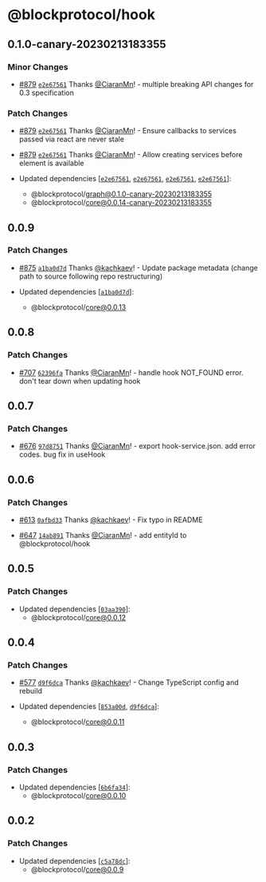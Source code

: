 # @blockprotocol/hook

## 0.1.0-canary-20230213183355

### Minor Changes

- [#879](https://github.com/blockprotocol/blockprotocol/pull/879) [`e2e67561`](https://github.com/blockprotocol/blockprotocol/commit/e2e67561daec108d70849d581f2397836a2d817f) Thanks [@CiaranMn](https://github.com/CiaranMn)! - multiple breaking API changes for 0.3 specification

### Patch Changes

- [#879](https://github.com/blockprotocol/blockprotocol/pull/879) [`e2e67561`](https://github.com/blockprotocol/blockprotocol/commit/e2e67561daec108d70849d581f2397836a2d817f) Thanks [@CiaranMn](https://github.com/CiaranMn)! - Ensure callbacks to services passed via react are never stale

- [#879](https://github.com/blockprotocol/blockprotocol/pull/879) [`e2e67561`](https://github.com/blockprotocol/blockprotocol/commit/e2e67561daec108d70849d581f2397836a2d817f) Thanks [@CiaranMn](https://github.com/CiaranMn)! - Allow creating services before element is available

- Updated dependencies [[`e2e67561`](https://github.com/blockprotocol/blockprotocol/commit/e2e67561daec108d70849d581f2397836a2d817f), [`e2e67561`](https://github.com/blockprotocol/blockprotocol/commit/e2e67561daec108d70849d581f2397836a2d817f), [`e2e67561`](https://github.com/blockprotocol/blockprotocol/commit/e2e67561daec108d70849d581f2397836a2d817f), [`e2e67561`](https://github.com/blockprotocol/blockprotocol/commit/e2e67561daec108d70849d581f2397836a2d817f)]:
  - @blockprotocol/graph@0.1.0-canary-20230213183355
  - @blockprotocol/core@0.0.14-canary-20230213183355

## 0.0.9

### Patch Changes

- [#875](https://github.com/blockprotocol/blockprotocol/pull/875) [`a1ba0d7d`](https://github.com/blockprotocol/blockprotocol/commit/a1ba0d7d17971ee30586a673ce3d4f5bee6e65d1) Thanks [@kachkaev](https://github.com/kachkaev)! - Update package metadata (change path to source following repo restructuring)

- Updated dependencies [[`a1ba0d7d`](https://github.com/blockprotocol/blockprotocol/commit/a1ba0d7d17971ee30586a673ce3d4f5bee6e65d1)]:
  - @blockprotocol/core@0.0.13

## 0.0.8

### Patch Changes

- [#707](https://github.com/blockprotocol/blockprotocol/pull/707) [`62396fa`](https://github.com/blockprotocol/blockprotocol/commit/62396fa3cc77bb1e70c5501079fe0f9b2cf4ef23) Thanks [@CiaranMn](https://github.com/CiaranMn)! - handle hook NOT_FOUND error. don't tear down when updating hook

## 0.0.7

### Patch Changes

- [#676](https://github.com/blockprotocol/blockprotocol/pull/676) [`97d8751`](https://github.com/blockprotocol/blockprotocol/commit/97d8751a8e700293869d86c6062db9e88c1e24af) Thanks [@CiaranMn](https://github.com/CiaranMn)! - export hook-service.json. add error codes. bug fix in useHook

## 0.0.6

### Patch Changes

- [#613](https://github.com/blockprotocol/blockprotocol/pull/613) [`0afbd33`](https://github.com/blockprotocol/blockprotocol/commit/0afbd330a674765b5c9c1c0c19c1acb8be6a45e7) Thanks [@kachkaev](https://github.com/kachkaev)! - Fix typo in README

- [#647](https://github.com/blockprotocol/blockprotocol/pull/647) [`14ab891`](https://github.com/blockprotocol/blockprotocol/commit/14ab891bc1cdd10fce2b1e8651fa897323c64e15) Thanks [@CiaranMn](https://github.com/CiaranMn)! - add entityId to @blockprotocol/hook

## 0.0.5

### Patch Changes

- Updated dependencies [[`03aa390`](https://github.com/blockprotocol/blockprotocol/commit/03aa3902540114fd341d48a8d0dfa060d27ee71f)]:
  - @blockprotocol/core@0.0.12

## 0.0.4

### Patch Changes

- [#577](https://github.com/blockprotocol/blockprotocol/pull/577) [`d9f6dca`](https://github.com/blockprotocol/blockprotocol/commit/d9f6dca9902867fdde9c2ad0ee93ed80889b12bc) Thanks [@kachkaev](https://github.com/kachkaev)! - Change TypeScript config and rebuild

- Updated dependencies [[`853a00d`](https://github.com/blockprotocol/blockprotocol/commit/853a00df8468b277b8a7f73e2242d686fedc5b3d), [`d9f6dca`](https://github.com/blockprotocol/blockprotocol/commit/d9f6dca9902867fdde9c2ad0ee93ed80889b12bc)]:
  - @blockprotocol/core@0.0.11

## 0.0.3

### Patch Changes

- Updated dependencies [[`6b6fa34`](https://github.com/blockprotocol/blockprotocol/commit/6b6fa3475aa2c8d52daa03244d6b8b9babbcc06e)]:
  - @blockprotocol/core@0.0.10

## 0.0.2

### Patch Changes

- Updated dependencies [[`c5a78dc`](https://github.com/blockprotocol/blockprotocol/commit/c5a78dc448a374750b677f097d3b7287b86274fc)]:
  - @blockprotocol/core@0.0.9
